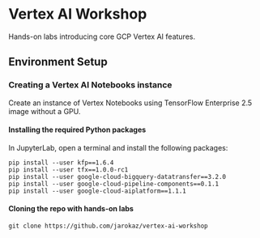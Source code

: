 # Vertex AI Workshop

Hands-on labs introducing core GCP Vertex AI features.


## Environment Setup



### Creating a Vertex AI Notebooks instance

Create an instance of Vertex Notebooks using TensorFlow Enterprise 2.5 image without a GPU.


#### Installing the required Python packages

In JupyterLab, open a terminal and install the following packages:

```
pip install --user kfp==1.6.4
pip install --user tfx==1.0.0-rc1
pip install --user google-cloud-bigquery-datatransfer==3.2.0
pip install --user google-cloud-pipeline-components==0.1.1
pip install --user google-cloud-aiplatform==1.1.1

```


#### Cloning the repo with hands-on labs

```
git clone https://github.com/jarokaz/vertex-ai-workshop
```

